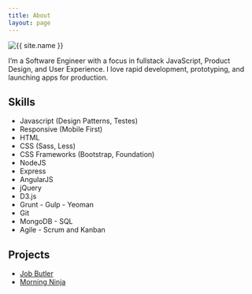 ```yaml
---
title: About
layout: page
---
```

<!--![Profile Image]({{ site.url }}/{{ site.picture }})-->

<img class="selfie" style="border-radius: 5%" alt="{{ site.name }}" src="{% if site.external-image %}{{ site.picture }}{% else %}{{ site.url }}/{{ site.picture }}{% endif %}" />

<p>I’m a Software Engineer with a focus in fullstack JavaScript, Product Design, and User Experience. 
I love rapid development, prototyping, and launching apps for production.</p>

<h2>Skills</h2>

<ul class="skill-list center">
	<li>Javascript (Design Patterns, Testes)</li>
	<li>Responsive (Mobile First)</li>
	<li>HTML</li>
	<li>CSS (Sass, Less)</li>
	<li>CSS Frameworks (Bootstrap, Foundation)</li>
	<li>NodeJS</li>
	<li>Express</li>
	<li>AngularJS</li>
	<li>jQuery</li>
	<li>D3.js</li>
	<li>Grunt - Gulp - Yeoman</li>
	<li>Git</li>
	<li>MongoDB - SQL</li>
	<li>Agile - Scrum and Kanban</li>
</ul>

<h2>Projects</h2>

<ul>
	<li><a href="https://github.com/dmarg/job-butler">Job Butler</a></li>
	<li><a href="https://github.com/dmarg/morning-ninja">Morning Ninja</a></li>
</ul>
